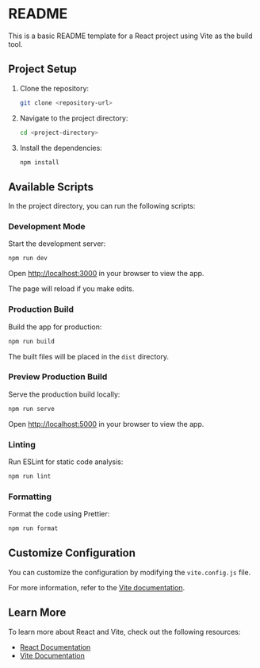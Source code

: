 
# README

This is a basic README template for a React project using Vite as the build tool.

## Project Setup

1. Clone the repository:

   ```bash
   git clone <repository-url>
   ```

2. Navigate to the project directory:

   ```bash
   cd <project-directory>
   ```

3. Install the dependencies:

   ```bash
   npm install
   ```

## Available Scripts

In the project directory, you can run the following scripts:

### Development Mode

Start the development server:

```bash
npm run dev
```

Open [http://localhost:3000](http://localhost:3000) in your browser to view the app.

The page will reload if you make edits.

### Production Build

Build the app for production:

```bash
npm run build
```

The built files will be placed in the `dist` directory.

### Preview Production Build

Serve the production build locally:

```bash
npm run serve
```

Open [http://localhost:5000](http://localhost:5000) in your browser to view the app.

### Linting

Run ESLint for static code analysis:

```bash
npm run lint
```

### Formatting

Format the code using Prettier:

```bash
npm run format
```

## Customize Configuration

You can customize the configuration by modifying the `vite.config.js` file.

For more information, refer to the [Vite documentation](https://vitejs.dev/).

## Learn More

To learn more about React and Vite, check out the following resources:

- [React Documentation](https://reactjs.org/)
- [Vite Documentation](https://vitejs.dev/)

